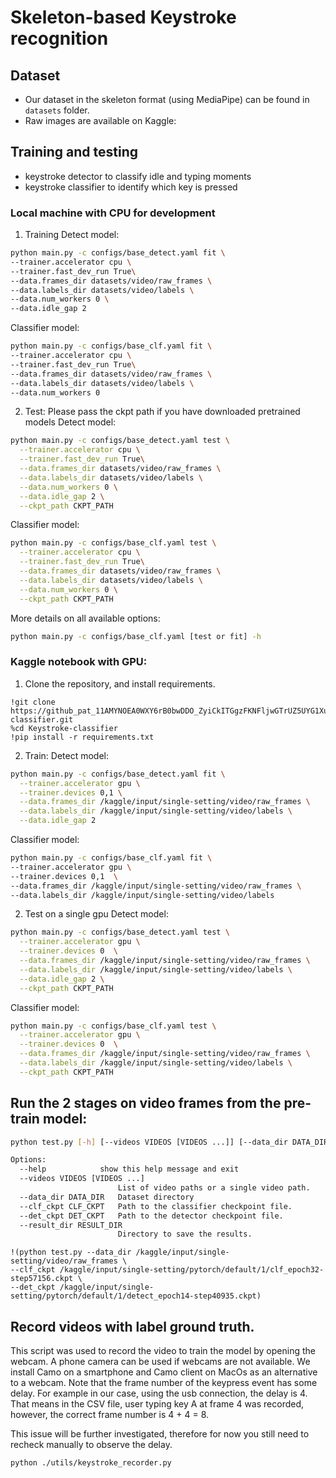 # Skeleton-based Keystroke recognition 

## Dataset
- Our dataset in the skeleton format (using MediaPipe) can be found in `datasets` folder.
- Raw images are available on Kaggle: 

## Training and testing

- keystroke detector to classify idle and typing moments
- keystroke classifier to identify which key is pressed

### Local machine with CPU for development

1. Training
   Detect model:

```bash
python main.py -c configs/base_detect.yaml fit \
--trainer.accelerator cpu \
--trainer.fast_dev_run True\
--data.frames_dir datasets/video/raw_frames \
--data.labels_dir datasets/video/labels \
--data.num_workers 0 \
--data.idle_gap 2
```


Classifier model:

```bash
python main.py -c configs/base_clf.yaml fit \
--trainer.accelerator cpu \
--trainer.fast_dev_run True\
--data.frames_dir datasets/video/raw_frames \
--data.labels_dir datasets/video/labels \
--data.num_workers 0
```

2. Test: Please pass the ckpt path if you have downloaded pretrained models
   Detect model:

```bash
python main.py -c configs/base_detect.yaml test \
  --trainer.accelerator cpu \
  --trainer.fast_dev_run True\
  --data.frames_dir datasets/video/raw_frames \
  --data.labels_dir datasets/video/labels \
  --data.num_workers 0 \
  --data.idle_gap 2 \
  --ckpt_path CKPT_PATH
```

Classifier model:

```bash
python main.py -c configs/base_clf.yaml test \
  --trainer.accelerator cpu \
  --trainer.fast_dev_run True\
  --data.frames_dir datasets/video/raw_frames \
  --data.labels_dir datasets/video/labels \
  --data.num_workers 0 \
  --ckpt_path CKPT_PATH
```

More details on all available options:

```bash
python main.py -c configs/base_clf.yaml [test or fit] -h
```

### Kaggle notebook with GPU:

1. Clone the repository, and install requirements.

```
!git clone https://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@github.com/haily835/Keystroke-classifier.git
%cd Keystroke-classifier
!pip install -r requirements.txt

```

2. Train:
   Detect model:

```bash
python main.py -c configs/base_detect.yaml fit \
  --trainer.accelerator gpu \
  --trainer.devices 0,1 \
  --data.frames_dir /kaggle/input/single-setting/video/raw_frames \
  --data.labels_dir /kaggle/input/single-setting/video/labels \
  --data.idle_gap 2
```

Classifier model:

```bash
python main.py -c configs/base_clf.yaml fit \
--trainer.accelerator gpu \
--trainer.devices 0,1  \
--data.frames_dir /kaggle/input/single-setting/video/raw_frames \
--data.labels_dir /kaggle/input/single-setting/video/labels
```

2. Test on a single gpu
   Detect model:

```bash
python main.py -c configs/base_detect.yaml test \
  --trainer.accelerator gpu \
  --trainer.devices 0  \
  --data.frames_dir /kaggle/input/single-setting/video/raw_frames \
  --data.labels_dir /kaggle/input/single-setting/video/labels \
  --data.idle_gap 2 \
  --ckpt_path CKPT_PATH
```

Classifier model:

```bash
python main.py -c configs/base_clf.yaml test \
  --trainer.accelerator gpu \
  --trainer.devices 0  \
  --data.frames_dir /kaggle/input/single-setting/video/raw_frames \
  --data.labels_dir /kaggle/input/single-setting/video/labels \
  --ckpt_path CKPT_PATH
```

## Run the 2 stages on video frames from the pre-train model:

```bash
python test.py [-h] [--videos VIDEOS [VIDEOS ...]] [--data_dir DATA_DIR] [--clf_ckpt CLF_CKPT] [--det_ckpt DET_CKPT] [--result_dir RESULT_DIR]  -h, 

Options:
  --help            show this help message and exit
  --videos VIDEOS [VIDEOS ...]
                        List of video paths or a single video path.
  --data_dir DATA_DIR   Dataset directory
  --clf_ckpt CLF_CKPT   Path to the classifier checkpoint file.
  --det_ckpt DET_CKPT   Path to the detector checkpoint file.
  --result_dir RESULT_DIR
                        Directory to save the results.
```

```
!(python test.py --data_dir /kaggle/input/single-setting/video/raw_frames \
--clf_ckpt /kaggle/input/single-setting/pytorch/default/1/clf_epoch32-step57156.ckpt \
--det_ckpt /kaggle/input/single-setting/pytorch/default/1/detect_epoch14-step40935.ckpt)
```
## Record videos with label ground truth.

This script was used to record the video to train the model by opening the webcam. A phone camera can be used if webcams are not available. We install Camo on a smartphone and Camo client on MacOs as an alternative to a webcam. Note that the frame number of the keypress event has some delay. For example in our case, using the usb connection, the delay is 4. That means in the CSV file, user typing key A at frame 4 was recorded, however, the correct frame number is 4 + 4 = 8.

This issue will be further investigated, therefore for now you still need to recheck manually to observe the delay.

```
python ./utils/keystroke_recorder.py
```
